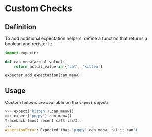# Custom Checks

## Definition

To add additional expectation helpers, define a function that returns a boolean and register it:

```python
import expecter

def can_meow(actual_value):
    return actual_value in {'cat', 'kitten'}

expecter.add_expectation(can_meow)
```

## Usage

Custom helpers are available on the `expect` object:

```python
>>> expect('kitten').can_meow()
>>> expect('puppy').can_meow()
Traceback (most recent call last):
...
AssertionError: Expected that 'puppy' can meow, but it can't
```
